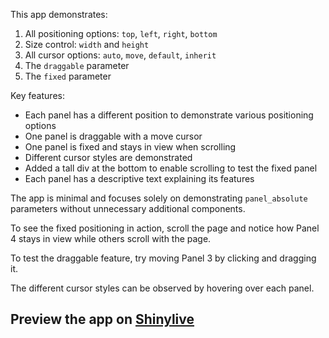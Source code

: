 This app demonstrates:

1. All positioning options: `top`, `left`, `right`, `bottom`
2. Size control: `width` and `height`
3. All cursor options: `auto`, `move`, `default`, `inherit`
4. The `draggable` parameter
5. The `fixed` parameter

Key features:

- Each panel has a different position to demonstrate various positioning options
- One panel is draggable with a move cursor
- One panel is fixed and stays in view when scrolling
- Different cursor styles are demonstrated
- Added a tall div at the bottom to enable scrolling to test the fixed panel
- Each panel has a descriptive text explaining its features

The app is minimal and focuses solely on demonstrating `panel_absolute` parameters without unnecessary additional components.

To see the fixed positioning in action, scroll the page and notice how Panel 4 stays in view while others scroll with the page.

To test the draggable feature, try moving Panel 3 by clicking and dragging it.

The different cursor styles can be observed by hovering over each panel.
## Preview the app on [Shinylive](https://shinylive.io/py/app/#h=0&code=NobwRAdghgtgpmAXAAjFADugdOgnmAGlQGMB7CAFzkqVQDMAnUmZAZwAsBLCXZTmdKQYVkDOFGIVOANzgAdCI2ZsuPLHAAe6Ma1Z8BQkd3QBXCkROciYiABM4DBQoDEyAMpwR6KAHM4yUnQpcj06IWQoZGIAG3EIZGioXFIzBUscXzgAfUCKVgAKKQpYgF45MAAFKAg4aOQAQQAjVlJos38AETgYUnKiOk5oxMbSgBUGEzgASicIV3rbWwio8goobgdkAHdOCnZRWqgpWWRBVl3Ocm4fZApSZHZWpb3-KGbW9tPq2tYFHb3kOk1j5WFhbDJ8qwKLhSuUzhdyCgxIljnAANwPOCcHzsCgoACMAAZCdJ2GjylNEApkDTkNTaa4AEJQc7EL41Or-fZ3dAROwJOB0Lykc7BCDXek0rmAzgZDlZN4tNpUQqBMpgInoDR9AVC9Wa7WEbacWx7dUAJmJWp17CxOIo+qthqIMRZrCy6saPgAtNFsbjkI0hPYGKdveaKVT4rSY+UqhzkPiUAAxTgaOBLeFi40Anl8paxIXlWYx1zx2o5-ZBih3FjVJYMf3C0WXcUQHySysyuW1BXvZVwfLV2uO61Gxv20fO42m9gWp02u24x2EscuxK6D3lL2+puB4ObdDhyOd2OVb51c0ptMZ04ihHxaXD5T10RN4sQTuuDoMXw+N6xOyFbSsQJgMC0oZQjC8jRlKuz7Ok3jyoqHwqqetI8vqACsq7TuhNKFg65Q4QApDq+Ezma5SWrh5GwTGmJNiua50vRMa2L+Pj-iMcAlOMkwEBRoHgUI6o9LIfRCRu7qej6fr2vuDAhmGEZgJ2lIUXGF7IAAzCgP5-gB-hIcB8HIOJ-jCRBH5fsgqbppm2l7EcbBrLgejcMg0icHAWzbLa8SsMQTBDBK9HSohF59kq7T5BRmHUbRRoUROy6JSxFE7LO2FJUQFG2kx5QABy5RRAwOXxExwIJbG0q6m6ybuClBkph7Hmp9EabVNJaQmAAs14OXeLbkLc7AuVCSR6FsAVsMFrR+u2Nn0WW2nSvYdBQCY0QiFZQidhFsomdE0WoYOFHPjAOUZd1upEWAOm5axDG0llVFgDRN0vTSBWTuURKlbde0MOqG1bTtklA9JW5gDu8kBi1ylHqp6lRt9dLngmWEoOWnJmWD227WB1kdbZuNdtwtqNkTImOOFZmRch-axfFarEYSZHJbdqX3Y9X3fW9c6JU9+VLvdANrkJxOieUlMOLskPo-VMnbnJe6I21KOdWj329RWABsONrWZcvU1E0uOKTK3IOT0pbXc5u08g+QEztMz0wCjO9ihA5xbdCVgH1HN0ejhHqkHnN5bdgvziLt2-WlGoLoQUu0+q9u9CnUNujDcPqweobIx+MZdejet1AA7EbCZ22Y9zA8t8yLGwzCWas1AiGEkHzaF7bIPYPQQFCv5in8DOysCoLgtIkLQrCYAJ3iyA0bhGLeIs1woJaWrkmApe0ukMBQAwADWtikFsEBxWpN9fq4bg93U5+X7c9ysHA-jlbex2BnA43efteinZRi2iAnUI+p9bwsmQAAci-rYGBxohgHCPp5by5weL+UGP4IKIVFo3D2JwPQZBKAdywJ2AA8i8QuF5pqDDqLghaXYXhfD8CsUhlByFANvnvMAABfAAukAA)
